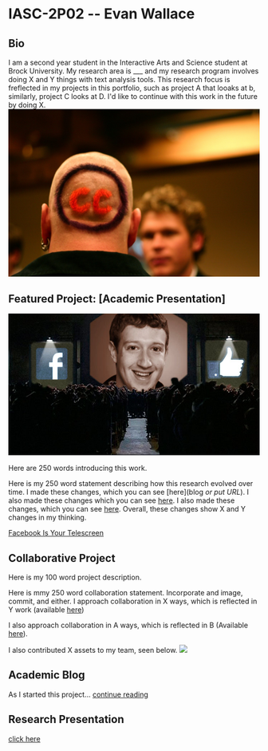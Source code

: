 # IASC-2P02 -- Evan Wallace

## Bio

I am a second year student in the Interactive Arts and Science student at Brock University. My research area is ___ and my research program involves doing X and Y things with text analysis tools. This research focus is freflected in my projects in this portfolio, such as project A that looaks at b, similarly, project C looks at D. I'd like to continue with this work in the future by doing X.
![](Images/CCguy.jpg)


## Featured Project: [Academic Presentation]

![](Images/zucc.jpg)

Here are 250 words introducing this work. 

Here is my 250 word statement describing how this research evolved over time. I made these changes, which you can see [here](blog *or put URL*). I also made these changes which you can see [here](URL). I also made these changes, which you can see [here](URL). Overall, these changes show X and Y changes in my thinking.

[Facebook Is Your Telescreen](https://ew12gb.github.io/IASC-2P02/reveal.js-master/)

## Collaborative Project

Here is my 100 word project description.

Here is mmy 250 word collaboration statement. Incorporate and image, commit, and either. I approach collaboration in X ways, which is reflected in Y work (available [here](URL))

I also approach collaboration in A ways, which is reflected in B (Available [here](URL)).

I also contributed X assets to my team, seen below. 
![](images/collaboration.jpg)

## Academic Blog

As I started this project... [continue reading](blog)

## Research Presentation

[click here](https://ew12gb.github.io/IASC-2P02/reveal.js-master/)
